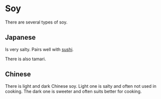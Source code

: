 # Soy

There are several types of soy.

## Japanese

Is very salty. Pairs well with [sushi](recipes/japanese/sushi.md).

There is also tamari.

## Chinese

There is light and dark Chinese soy. Light one is salty and often not used in
cooking. The dark one is sweeter and often suits better for cooking.
